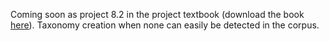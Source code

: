 Coming soon as project 8.2 in the project textbook (download the book <a href="https://github.com/VincentGranville/Large-Language-Models/blob/main/Projects4.pdf">here</a>). Taxonomy creation when none can easily be detected in the corpus. 
